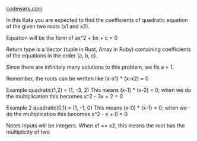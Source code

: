 [codewars.com](https://www.codewars.com/kata/5d59576768ba810001f1f8d6)

In this Kata you are expected to find the coefficients of quadratic equation of the given two roots (x1 and x2).

Equation will be the form of ax^2 + bx + c = 0

Return type is a Vector (tuple in Rust, Array in Ruby) containing coefficients of the equations in the order (a, b, c).

Since there are infinitely many solutions to this problem, we fix a = 1.

Remember, the roots can be written like (x-x1) * (x-x2) = 0

Example
quadratic(1,2) = (1, -3, 2)
This means (x-1) * (x-2) = 0; when we do the multiplication this becomes x^2 - 3x + 2 = 0

Example 2
quadratic(0,1) = (1, -1, 0)
This means (x-0) * (x-1) = 0; when we do the multiplication this becomes x^2 - x + 0 = 0

Notes
Inputs will be integers.
When x1 == x2, this means the root has the multiplicity of two